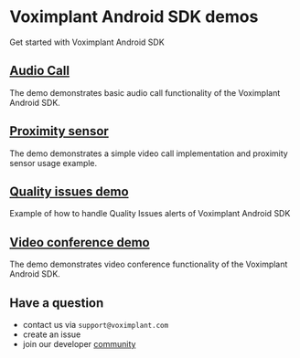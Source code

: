 # Voximplant Android SDK demos

Get started with Voximplant Android SDK

## [Audio Call](audiocall)
The demo demonstrates basic audio call functionality of the Voximplant Android SDK.

## [Proximity sensor](proximity_sensor)
The demo demonstrates a simple video call implementation and proximity sensor usage example.

## [Quality issues demo](quality_issues_demo)
Example of how to handle Quality Issues alerts of Voximplant Android SDK

## [Video conference demo](videoconf)
The demo demonstrates video conference functionality of the Voximplant Android SDK.

## Have a question
- contact us via `support@voximplant.com`
- create an issue
- join our developer [community](https://discord.gg/sfCbT5u)